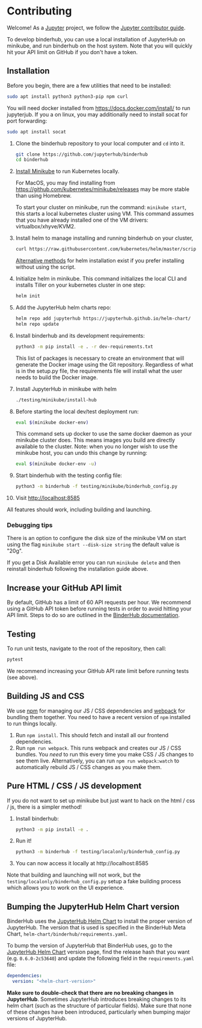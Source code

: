# Contributing

Welcome! As a [Jupyter](https://jupyter.org) project, we follow the [Jupyter contributor guide](https://jupyter.readthedocs.io/en/latest/contributor/content-contributor.html).

To develop binderhub, you can use a local installation of JupyterHub on minikube,
and run binderhub on the host system.  Note that you will quickly hit your API limit
on GitHub if you don't have a token.

## Installation

Before you begin, there are a few utilities that need to be installed:
```bash
sudo apt install python3 python3-pip npm curl
```
You will need docker installed from https://docs.docker.com/install/ to run jupyterjub.
If you a on linux, you may additionally need to install socat for port forwarding:

```bash
sudo apt install socat
```

1. Clone the binderhub repository to your local computer and ```cd``` into it.
   ```bash
   git clone https://github.com/jupyterhub/binderhub
   cd binderhub
   ```

1. [Install Minikube](https://kubernetes.io/docs/tasks/tools/install-minikube/) to run Kubernetes locally.

   For MacOS, you may find installing from https://github.com/kubernetes/minikube/releases may be
   more stable than using Homebrew.

   To start your cluster on minikube, run the command: `minikube start`, this starts a local kubernetes cluster using VM. This command assumes that you have already installed one of the VM drivers: virtualbox/xhyve/KVM2.

1. Install helm to manage installing and running binderhub on your cluster,

   ```bash
   curl https://raw.githubusercontent.com/kubernetes/helm/master/scripts/get | bash
   ```

   [Alternative methods](https://docs.helm.sh/using_helm/#installing-the-helm-client) for helm installation
   exist if you prefer installing without using the script.

1. Initialize helm in minikube. This command initializes the local CLI and installs Tiller on your kubernetes cluster in one step:

   ```bash
   helm init
   ```
1. Add the JupyterHub helm charts repo:

   ```bash
   helm repo add jupyterhub https://jupyterhub.github.io/helm-chart/
   helm repo update
   ```

1. Install binderhub and its development requirements:

    ```bash
    python3 -m pip install -e . -r dev-requirements.txt
    ```

    This list of packages is necessary to create an environment that will generate the Docker image using the Git repository. Regardless of what is in the setup.py file, the requirements file will install what the user needs to build the Docker image.

1. Install JupyterHub in minikube with helm

   ```bash
   ./testing/minikube/install-hub
   ```

1. Before starting the local dev/test deployment run:

   ```bash
   eval $(minikube docker-env)
   ```

    This command sets up docker to use the same docker daemon as your minikube cluster does. This means images you build are directly available to the cluster.
    Note: when you no longer wish to use the minikube host, you can undo this change by running:

   ```bash
   eval $(minikube docker-env -u)
   ```

1. Start binderhub with the testing config file:

    ```bash
    python3 -m binderhub -f testing/minikube/binderhub_config.py
    ```

1. Visit [http://localhost:8585](http://localhost:8585)

All features should work, including building and launching.

### Debugging tips

There is an option to configure the disk size of the minikube VM on start using the flag `minikube start --disk-size string` the default value is "20g".

If you get a Disk Available error you can run `minikube delete` and then reinstall binderhub following the installation guide above.

## Increase your GitHub API limit

By default, GitHub has a limit of 60 API requests per hour. We recommend
using a GitHub API token before running tests
in order to avoid hitting your API limit. Steps to do so are outlined in
the [BinderHub documentation](https://binderhub.readthedocs.io/en/latest/setup-binderhub.html#increase-your-github-api-limit).

## Testing

To run unit tests, navigate to the root of the repository, then call:

   ```bash
   pytest
   ```

We recommend increasing your GitHub API rate limit before running tests (see above).

## Building JS and CSS

We use [npm](https://www.npmjs.com) for managing our JS / CSS dependencies and
[webpack](https://webpack.js.org/) for bundling them together. You need to have
a recent version of `npm` installed to run things locally.

1. Run `npm install`. This should fetch and install all our frontend dependencies.
2. Run `npm run webpack`. This runs webpack and creates our JS / CSS bundles. You
   *need* to run this every time you make CSS / JS changes to see them live. Alternatively,
   you can run `npm run webpack:watch` to automatically rebuild JS / CSS changes as
   you make them.

## Pure HTML / CSS / JS development

If you do not want to set up minikube but just want to hack on the html / css / js,
there is a simpler method!

1. Install binderhub:

   ```bash
   python3 -m pip install -e .
   ```

1. Run it!

   ```bash
   python3 -m binderhub -f testing/localonly/binderhub_config.py
   ```

1. You can now access it locally at http://localhost:8585

Note that building and launching will not work, but the
`testing/localonly/binderhub_config.py` setup a fake building process which
allows you to work on the UI experience.


## Bumping the JupyterHub Helm Chart version

BinderHub uses the [JupyterHub Helm Chart](https://jupyterhub.github.io/helm-chart/)
to install the proper version of JupyterHub. The version that is used is specified
in the BinderHub Meta Chart, `helm-chart/binderhub/requirements.yaml`.

To bump the version of JupyterHub that BinderHub uses, go to the [JupyterHub Helm Chart](https://jupyterhub.github.io/helm-chart/) version page, find the release
hash that you want (e.g. `0.6.0-2c53640`) and update the following field in
the `requirements.yaml` file:

   ```yaml
   dependencies:
     version: "<helm-chart-version>"
   ```

**Make sure to double-check that there are no breaking changes in JupyterHub**.
Sometimes JupyterHub introduces breaking changes to its helm chart (such as the
structure of particular fields). Make sure that none of these changes have been
introduced, particularly when bumping major versions of JupyterHub.
